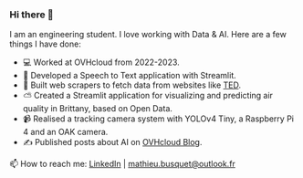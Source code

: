 ### Hi there 👋

I am an engineering student. I love working with Data & AI. Here are a few things I have done: 

- 💻 Worked at OVHcloud from 2022-2023.
- 📝 Developed a Speech to Text application with Streamlit.
- 🤖 Built web scrapers to fetch data from websites like [TED](https://www.ted.com/).
- ⛅️ Created a Streamlit application for visualizing and predicting air quality in Brittany, based on Open Data.
- 📹 Realised a tracking camera system with YOLOv4 Tiny, a Raspberry Pi 4 and an OAK camera.
- ✍️ Published posts about AI on [OVHcloud Blog](https://blog.ovhcloud.com/).

📫 How to reach me: [LinkedIn](https://www.linkedin.com/in/mathieu-busquet/) | mathieu.busquet@outlook.fr

<!--
**MathieuBsqt/MathieuBsqt** is a ✨ _special_ ✨ repository because its `README.md` (this file) appears on your GitHub profile.

Here are some ideas to get you started:

- 🔭 I’m currently working on ...
- 🌱 I’m currently learning ...
- 👯 I’m looking to collaborate on ...
- 🤔 I’m looking for help with ...
- 💬 Ask me about ...
- 📫 How to reach me: ...
- 😄 Pronouns: ...
- ⚡ Fun fact: ...
-->
